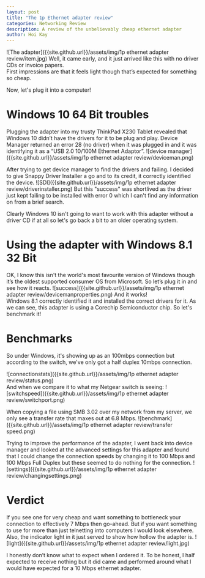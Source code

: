 ```yaml
---
layout: post
title: "The 1p Ethernet adapter review"
categories: Networking Review
description: A review of the unbelievably cheap ethernet adapter
author: Hoi Kay
---
```

![The adapter]({{site.github.url}}/assets/img/1p ethernet adapter review/item.jpg)
Well, it came early, and it just arrived like this with no driver CDs or invoice papers. <br>
First impressions are that it feels light though that’s expected for something so cheap. 

Now, let's plug it into a computer!

# Windows 10 64 Bit troubles
Plugging the adapter into my trusty ThinkPad X230 Tablet revealed that Windows 10 didn’t have the drivers for it to be plug and play. Device Manager returned an error 28 (no driver) when it was plugged in and it was identifying it as a “USB 2.0 10/100M Ethernet Adaptor”.
![device manager]({{site.github.url}}/assets/img/1p ethernet adapter review/deviceman.png)

After trying to get device manager to find the drivers and failing. I decided to give Snappy Driver Installer a go and to its credit, it correctly identified the device.
![SDI]({{site.github.url}}/assets/img/1p ethernet adapter review/driverinstaller.png)
But this "success" was shortlived as the driver just kept failing to be installed with error 0 which I can't find any information on from a brief search. 

Clearly Windows 10 isn't going to want to work with this adapter without a driver CD if at all so let's go back a bit to an older operating system.

# Using the adapter with Windows 8.1 32 Bit
OK, I know this isn't the world's most favourite version of Windows though it’s the oldest supported consumer OS from Microsoft. So let’s plug it in and see how it reacts.
![success]({{site.github.url}}/assets/img/1p ethernet adapter review/devicemanproperties.png)
And it works! <br>
Windows 8.1 correctly identified it and installed the correct drivers for it. As we can see, this adapter is using a Corechip Semiconductor chip. So let's benchmark it!

# Benchmarks
So under Windows, it's showing up as an 100mbps connection but according to the switch, we've only got a half duplex 10mbps connection.

![connectionstats]({{site.github.url}}/assets/img/1p ethernet adapter review/status.png) <br>
And when we compare it to what my Netgear switch is seeing:
![switchspeed]({{site.github.url}}/assets/img/1p ethernet adapter review/switchport.png)

When copying a file using SMB 3.02 over my network from my server, we only see a transfer rate that maxes out at 6.8 Mbps.
![benchmark]({{site.github.url}}/assets/img/1p ethernet adapter review/transfer speed.png)

Trying to improve the performance of the adapter, I went back into device manager and looked at the advanced settings for this adapter and found that I could change the connection speeds by changing it to 100 Mbps and 100 Mbps Full Duplex but these seemed to do nothing for the connection.
![settings]({{site.github.url}}/assets/img/1p ethernet adapter review/changingsettings.png)

# Verdict
If you see one for very cheap and want something to bottleneck your connection to effectively 7 Mbps then go-ahead. But if you want something to use for more than just telnetting into computers I would look elsewhere. <br>
Also, the indicator light in it just served to show how hollow the adapter is.
![light]({{site.github.url}}/assets/img/1p ethernet adapter review/light.jpg)

I honestly don’t know what to expect when I ordered it. To be honest, I half expected to receive nothing but it did came and performed around what I would have expected for a 10 Mbps ethernet adapter.